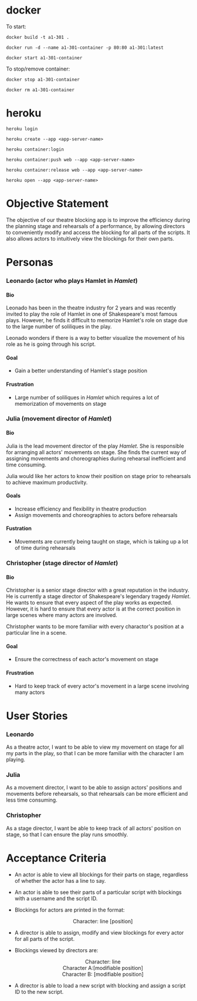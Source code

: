 # docker

To start:

`docker build -t a1-301 .`

`docker run -d --name a1-301-container -p 80:80 a1-301:latest`

`docker start a1-301-container`

To stop/remove container:

`docker stop a1-301-container`

`docker rm a1-301-container`

# heroku

`heroku login`

`heroku create --app <app-server-name>`

`heroku container:login`

`heroku container:push web --app <app-server-name>`

`heroku container:release web --app <app-server-name>`

`heroku open --app <app-server-name>`

<!-- # Write your documentation below -->

# Objective Statement

The objective of our theatre blocking app is to improve the efficiency during the planning stage and rehearsals of a performance, by allowing directors to conveniently modify and access the blocking for all parts of the scripts. It also allows actors to intuitively view the blockings for their own parts.

# Personas

### Leonardo (actor who plays Hamlet in _Hamlet_)

#### Bio

Leonado has been in the theatre industry for 2 years and was recently invited to play the role of Hamlet in one of Shakespeare's most famous plays. However, he finds it difficult to memorize Hamlet's role on stage due to the large number of soliliques in the play.

Leonado wonders if there is a way to better visualize the movement of his role as he is going through his script.

#### Goal

- Gain a better understanding of Hamlet's stage position

#### Frustration

- Large number of soliliques in _Hamlet_ which requires a lot of memorization of movements on stage

### Julia (movement director of _Hamlet_)

#### Bio

Julia is the lead movement director of the play _Hamlet_. She is responsible for arranging all actors' movements on stage. She finds the current way of assigning movements and choreographies during rehearsal inefficient and time consuming.

Julia would like her actors to know their position on stage prior to rehearsals to achieve maximum productivity.

#### Goals

- Increase efficiency and flexibility in theatre production
- Assign movements and choreographies to actors before rehearsals

#### Fustration

- Movements are currently being taught on stage, which is taking up a lot of time during rehearsals

### Christopher (stage director of _Hamlet_)

#### Bio

Christopher is a senior stage director with a great reputation in the industry. He is currently a stage director of Shakespeare's legendary tragedy _Hamlet_. He wants to ensure that every aspect of the play works as expected. However, it is hard to ensure that every actor is at the correct position in large scenes where many actors are involved.

Christopher wants to be more familiar with every charactor's position at a particular line in a scene.

#### Goal

- Ensure the correctness of each actor's movement on stage

#### Frustration

- Hard to keep track of every actor's movement in a large scene involving many actors

# User Stories

### Leonardo

As a theatre actor, I want to be able to view my movement on stage for all my parts in the play, so that I can be more familiar with the character I am playing.

### Julia

As a movement director, I want to be able to assign actors' positions and movements before rehearsals, so that rehearsals can be more efficient and less time consuming.

### Christopher

As a stage director, I want be able to keep track of all actors' position on stage, so that I can ensure the play runs smoothly.

# Acceptance Criteria

- An actor is able to view all blockings for their parts on stage, regardless of whether the actor has a line to say.
- An actor is able to see their parts of a particular script with blockings with a username and the script ID.
- Blockings for actors are printed in the format:

  <center>Character: line [position]</center>

- A director is able to assign, modify and view blockings for every actor for all parts of the script.
- Blockings viewed by directors are:

  <center> Character: line <br> Character A:[modifiable position] <br> Character B: [modifiable position] 
  </center>

- A director is able to load a new script with blocking and assign a script ID to the new script.
